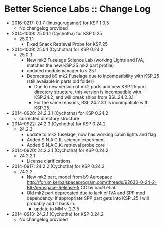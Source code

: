 # Better Science Labs :: Change Log

* 2016-0217: 0.1.7 (linuxgurugamer) for KSP 1.0.5
	+ No changelog provided
* 2014-1009: 25.0.1.1 (Cychotha) for KSP 0.25
	+ 25.0.1.1
		- Fixed Snack Retrieval Probe for KSP.25
* 2014-1009: 25.0.1 (Cychotha) for KSP 0.24.2
	+ 25.0..1
		- New mk2 Fuselage Science Lab (working Lights and IVA, matches the new KSP.25 mk2 part profile)
		- updated modulemanager to v.25.1
		- Deprecated b9 mk2 Fuselage due to incompatibility with KSP.25 (still available in parts.old folder)
			- Due to new version of mk2 parts and new KSP.25 part directory structure, this version is incompatible with KSP.24.2, and will break ships from BSL.24.2.3.1.
			- For the same reasons, BSL.24.2.3.1 is incompatible with KSP.25.
* 2014-0928: 24.2.3.1 (Cychotha) for KSP 0.24.2
	+ corrected directory structure
* 2014-0922: 24.2.3 (Cychotha) for KSP 0.24.2
	+ 24.2.3
		- update to mk2 fuselage, now has working cabin lights and flag
		- Added S.N.A.C.K. science experiment
		- Added S.N.A.C.K. retrieval probe core
* 2014-0920: 24.2.2.1 (Cychotha) for KSP 0.24.2
	+ 24.2.2.1
		- License clarifications
* 2014-0917: 24.2.2 (Cychotha) for KSP 0.24.2
	+ 24.2.2
		- New mk2 part, model from b9 Aerospace  <http://forum.kerbalspaceprogram.com/threads/92630-0-24-2-B9-Aerospace-Release-5> CC by bac9 et.al.
		- Old mk2 part deprecated due to lack of IVA and SPP mod  dependency. If appropriate SPP part gets into KSP .25 I will probably add it back in.
			- update to MM v. 2.3.5
* 2014-0913: 24.2.1 (Cychotha) for KSP 0.24.2
	+ No changelog provided
